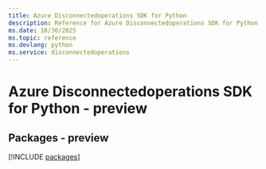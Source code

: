 ```yaml
---
title: Azure Disconnectedoperations SDK for Python
description: Reference for Azure Disconnectedoperations SDK for Python
ms.date: 10/30/2025
ms.topic: reference
ms.devlang: python
ms.service: disconnectedoperations
---
```

# Azure Disconnectedoperations SDK for Python - preview
## Packages - preview
[!INCLUDE [packages](disconnectedoperations-index.md)]